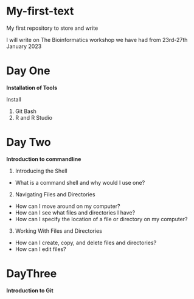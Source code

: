 # My-first-text
My first repository to store and write

I will write on The Bioinformatics workshop we have had from 23rd-27th January 2023

# Day One
**Installation of Tools**

Install 
1. Git Bash
2. R and R Studio

# Day Two
**Introduction to commandline**
1. Introducing the Shell	
- What is a command shell and why would I use one?
2. Navigating Files and Directories	
- How can I move around on my computer?
- How can I see what files and directories I have?
- How can I specify the location of a file or directory on my computer?
3. Working With Files and Directories
- How can I create, copy, and delete files and directories?
- How can I edit files?



# DayThree
**Introduction to Git**
